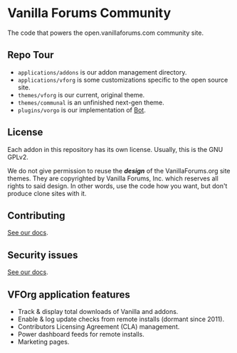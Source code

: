 Vanilla Forums Community
========================

The code that powers the open.vanillaforums.com community site.

## Repo Tour

* `applications/addons` is our addon management directory.
* `applications/vforg` is some customizations specific to the open source site.
* `themes/vforg` is our current, original theme.
* `themes/communal` is an unfinished next-gen theme.
* `plugins/vorgo` is our implementation of [Bot](https://open.vanillaforums.com/addon/bot-plugin).

## License

Each addon in this repository has its own license. Usually, this is the GNU GPLv2. 

We do not give permission to reuse the ***design*** of the VanillaForums.org site themes.
They are copyrighted by Vanilla Forums, Inc. which reserves all rights to said design.
In other words, use the code how you want, but don't produce clone sites with it.

## Contributing

[See our docs](http://docs.vanillaforums.com/developers/contributing/).

## Security issues

[See our docs](http://docs.vanillaforums.com/developers/).

## VFOrg application features

* Track & display total downloads of Vanilla and addons.
* Enable & log update checks from remote installs (dormant since 2011).
* Contributors Licensing Agreement (CLA) management.
* Power dashboard feeds for remote installs.
* Marketing pages.
